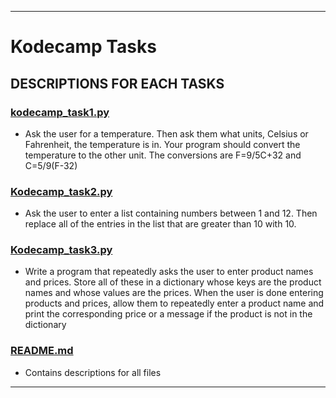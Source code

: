 ___

# Kodecamp Tasks

## DESCRIPTIONS FOR EACH TASKS

### [kodecamp_task1.py](./kodecamp_task1.py)
* Ask the user for a temperature. Then ask them what units, Celsius or Fahrenheit, the temperature is in. Your program should convert the temperature to the other unit. The conversions are F=9/5C+32 and C=5/9(F-32)

### [Kodecamp_task2.py](./kodecamp_task2.py)
* Ask the user to enter a list containing numbers between 1 and 12. Then replace all of the entries in the list that are greater than 10 with 10.
### [Kodecamp_task3.py](./kodecamp_task3.py)
* Write a program that repeatedly asks the user to enter product names and prices. Store all of these in a dictionary whose keys are the product names and whose values are the prices. When the user is done entering products and prices, allow them to repeatedly enter a product name and print the corresponding price or a message if the product is not in the dictionary
### [README.md](./README.md)
* Contains descriptions for all files
_ _ _
